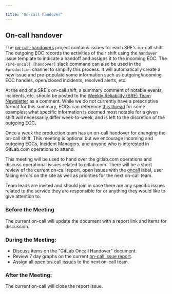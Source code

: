```yaml
---

title: "On-call handover"
---
```








## On-call handover

The [on-call-handovers](https://gitlab.com/gitlab-com/gl-infra/on-call-handovers/issues) project contains issues for each SRE's on-call shift. The outgoing EOC records the activities of their shift using the `handover` issue template to indicate a handoff and assigns it to the incoming EOC. The `/sre-oncall [handover]` slack command can also be used in the `#production` channel to simplify this process. It will automatically create a new issue and pre-populate some information such as outgoing/incoming EOC handles, open/closed incidents, resolved alerts, etc.

At the end of a SRE's on-call shift, a summary comment of notable events, incidents, etc. should be posted to the [Weekly Reliability (SRE) Team Newsletter](https://gitlab.com/gitlab-com/gl-infra/reliability-reports/-/issues/?label_name%5B%5D=Reliability-Team-Newsletter) as a comment. While we do not currently have a prescriptive format for this summary, EOCs can reference [this thread](https://gitlab.com/gitlab-com/gl-infra/infrastructure/-/issues/12323#note_487947960) for some examples; what specific information is deemed most notable for a given shift will necessarily differ week-to-week, and is left to the discretion of the outgoing EOC.

Once a week the production team has an on-call handover for changing the on-call shift. This meeting is optional but we encourage incoming and outgoing EOCs, Incident Managers, and anyone who is interested in GitLab.com operations to attend.

This meeting will be used to hand over the gitlab.com operations and discuss operational issues related to gitlab.com. There will be a short review of the current on-call report, open issues with the [oncall](https://gitlab.com/gitlab-com/infrastructure/issues?scope=all&utf8=%E2%9C%93&state=opened&label_name[]=oncall) label, user facing errors on the site as well as priorities for the next on-call team.

Team leads are invited and should join in case there are any specific issues related to the service they are responsible for or anything they would like to give attention to.

### Before the Meeting

The current on-call will update the document with a report link and items for discussion.

### During the Meeting:

* Discuss items on the "GitLab Oncall Handover" document.
* Review 7 day graphs on the current [on-call issue report](https://gitlab.com/gitlab-com/infrastructure/issues?scope=all&utf8=%E2%9C%93&state=closed&label_name[]=oncall%20report).
* Assign all [open on-call issues](https://gitlab.com/gitlab-com/infrastructure/issues?scope=all&utf8=%E2%9C%93&state=opened&label_name[]=oncall) to the next on-call team.

### After the Meeting:

The current on-call will close the report issue.
